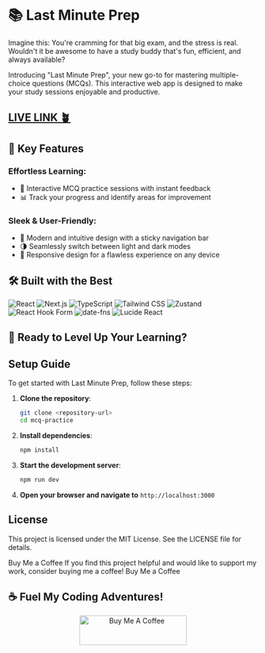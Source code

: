 # 📚 Last Minute Prep

Imagine this: You're cramming for that big exam, and the stress is real. Wouldn't it be awesome to have a study buddy that's fun, efficient, and always available?

Introducing "Last Minute Prep", your new go-to for mastering multiple-choice questions (MCQs). This interactive web app is designed to make your study sessions enjoyable and productive.

## [LIVE LINK 🪴](https://lastminuteprep.vercel.app/)

## 🌟 Key Features

### Effortless Learning:
- 🚀 Interactive MCQ practice sessions with instant feedback
- 📊 Track your progress and identify areas for improvement

### Sleek & User-Friendly:
- 🎨 Modern and intuitive design with a sticky navigation bar
- 🌗 Seamlessly switch between light and dark modes
- 📱 Responsive design for a flawless experience on any device

## 🛠️ Built with the Best

![React](https://img.shields.io/badge/-React-61DAFB?style=for-the-badge&logo=react&logoColor=black)
![Next.js](https://img.shields.io/badge/-Next.js-000000?style=for-the-badge&logo=next.js&logoColor=white)
![TypeScript](https://img.shields.io/badge/-TypeScript-3178C6?style=for-the-badge&logo=typescript&logoColor=white)
![Tailwind CSS](https://img.shields.io/badge/-Tailwind_CSS-38B2AC?style=for-the-badge&logo=tailwind-css&logoColor=white)
![Zustand](https://img.shields.io/badge/-Zustand-FF4154?style=for-the-badge&logo=react&logoColor=white)
![React Hook Form](https://img.shields.io/badge/-React_Hook_Form-EC5990?style=for-the-badge&logo=react&logoColor=white)
![date-fns](https://img.shields.io/badge/-date--fns-F7B93E?style=for-the-badge&logo=javascript&logoColor=black)
![Lucide React](https://img.shields.io/badge/-Lucide_React-5E5CE6?style=for-the-badge&logo=react&logoColor=white)

## 🚀 Ready to Level Up Your Learning?

## Setup Guide
To get started with Last Minute Prep, follow these steps:

1. **Clone the repository**:
   ```bash
   git clone <repository-url>
   cd mcq-practice
   ```

2. **Install dependencies**:
   ```bash
   npm install
   ```

3. **Start the development server**:    
   ```bash
   npm run dev  
   ```
4. **Open your browser and navigate to**  `http://localhost:3000`

## License
This project is licensed under the MIT License. See the LICENSE file for details.

Buy Me a Coffee
If you find this project helpful and would like to support my work, consider buying me a coffee! Buy Me a Coffee

## ☕️ Fuel My Coding Adventures!

<div align="center">
  <img src="https://cdn.buymeacoffee.com/buttons/v2/default-yellow.png" alt="Buy Me A Coffee" style="height: 60px !important;width: 217px !important;" >
</div>
